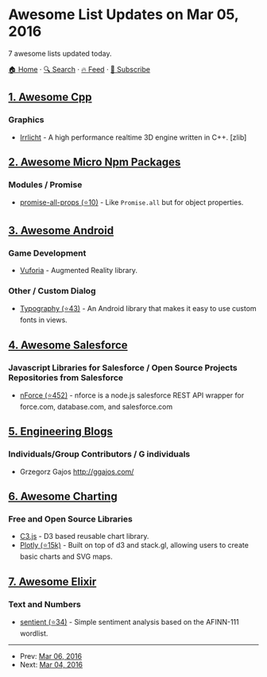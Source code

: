# Awesome List Updates on Mar 05, 2016

7 awesome lists updated today.

[🏠 Home](/README.md) · [🔍 Search](https://test.trackawesomelist.com/search/) · [🔥 Feed](https://test.trackawesomelist.com/feed.xml) · [📮 Subscribe](https://trackawesomelist.us17.list-manage.com/subscribe?u=d2f0117aa829c83a63ec63c2f&id=36a103854c)



## [1. Awesome Cpp](/content/fffaraz/awesome-cpp/README.md)

### Graphics

*   [Irrlicht](http://irrlicht.sourceforge.net/) - A high performance realtime 3D engine written in C++. \[zlib]

## [2. Awesome Micro Npm Packages](/content/parro-it/awesome-micro-npm-packages/README.md)

### Modules / Promise

*   [promise-all-props (⭐10)](https://github.com/Siilwyn/promise-all-props) - Like `Promise.all` but for object properties.

## [3. Awesome Android](/content/JStumpp/awesome-android/README.md)

### Game Development

*   [Vuforia](https://www.vuforia.com/) - Augmented Reality library.

### Other / Custom Dialog

*   [Typography (⭐43)](https://github.com/workarounds/typography) - An Android library that makes it easy to use custom fonts in views.

## [4. Awesome Salesforce](/content/mailtoharshit/awesome-salesforce/README.md)

### Javascript Libraries for Salesforce / Open Source Projects Repositories from Salesforce

*   [nForce (⭐452)](https://github.com/kevinohara80/nforce) - nforce is a node.js salesforce REST API wrapper for force.com, database.com, and salesforce.com

## [5. Engineering Blogs](/content/kilimchoi/engineering-blogs/README.md)

### Individuals/Group Contributors / G individuals

*   Grzegorz Gajos <http://ggajos.com/>

## [6. Awesome Charting](/content/zingchart/awesome-charting/README.md)

### Free and Open Source Libraries

*   [C3.js](http://c3js.org/) - D3 based reusable chart library.
*   [Plotly (⭐15k)](https://github.com/plotly/plotly.js) - Built on top of d3 and stack.gl, allowing users to create basic charts and SVG maps.

## [7. Awesome Elixir](/content/h4cc/awesome-elixir/README.md)

### Text and Numbers

*   [sentient (⭐34)](https://github.com/dantame/sentient) - Simple sentiment analysis based on the AFINN-111 wordlist.

---

- Prev: [Mar 06, 2016](/content/2016/03/06/README.md)
- Next: [Mar 04, 2016](/content/2016/03/04/README.md)